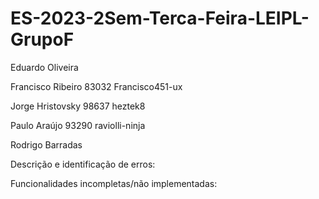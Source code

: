 # ES-2023-2Sem-Terca-Feira-LEIPL-GrupoF

Eduardo Oliveira 

Francisco Ribeiro 83032 Francisco451-ux

Jorge Hristovsky 98637 heztek8

Paulo Araújo 93290 raviolli-ninja

Rodrigo Barradas




Descrição e identificação de erros:





Funcionalidades incompletas/não implementadas:
